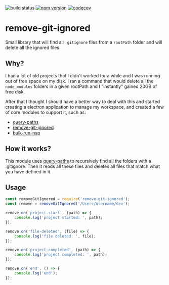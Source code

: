 ![build status](https://travis-ci.org/canastro/remove-git-ignored.svg?branch=master)
[![npm version](https://badge.fury.io/js/remove-git-ignored.svg)](https://badge.fury.io/js/remove-git-ignored)
[![codecov](https://codecov.io/gh/canastro/remove-git-ignored/branch/master/graph/badge.svg)](https://codecov.io/gh/canastro/remove-git-ignored)

# remove-git-ignored
Small library that will find all `.gitignore` files from a `rootPath` folder and will delete all the ignored files.

## Why?
I had a lot of old projects that I didn't worked for a while and I was running out of free space on my disk. I ran a command that would delete all the `node_modules` folders in a given rootPath and I "instantly" gained 20GB of free disk.

After that I thought I should have a better way to deal with this and started creating a electron application to manage my workspace, and created a few of core modules to support it, such as:
* [query-paths](https://github.com/canastro/query-paths)
* [remove-git-ignored](https://github.com/canastro/remove-git-ignored)
* [bulk-run-nsp](https://github.com/canastro/bulk-run-nsp)

## How it works?
This module uses [query-paths](https://github.com/canastro/query-paths) to recursively find all the folders with a .gitignore. Then it reads all these files and deletes all files that match what you have defined in it.

## Usage
```js
const removeGitIgnored = require('remove-git-ignored');
const remove = removeGitIgnored('/Users/username/dev');

remove.on('project-start', (path) => {
    console.log('project started: ', path);
});

remove.on('file-deleted', (file) => {
    console.log('file deleted: ', file);
});

remove.on('project-completed', (path) => {
    console.log('project completed: ', path);
});

remove.on('end', () => {
    console.log('end');
});
```
